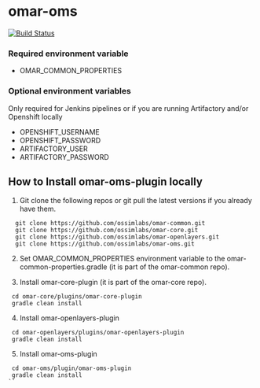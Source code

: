 # omar-oms

[![Build Status](https://jenkins.radiantbluecloud.com/buildStatus/icon?job=omar-oms-dev)]()

### Required environment variable
- OMAR_COMMON_PROPERTIES

### Optional environment variables
Only required for Jenkins pipelines or if you are running Artifactory and/or Openshift locally

- OPENSHIFT_USERNAME
- OPENSHIFT_PASSWORD
- ARTIFACTORY_USER
- ARTIFACTORY_PASSWORD

## How to Install omar-oms-plugin locally

1. Git clone the following repos or git pull the latest versions if you already have them.
```
  git clone https://github.com/ossimlabs/omar-common.git
  git clone https://github.com/ossimlabs/omar-core.git
  git clone https://github.com/ossimlabs/omar-openlayers.git
  git clone https://github.com/ossimlabs/omar-oms.git
```

2. Set OMAR_COMMON_PROPERTIES environment variable to the omar-common-properties.gradle (it is part of the omar-common repo).

3. Install omar-core-plugin (it is part of the omar-core repo).
```
 cd omar-core/plugins/omar-core-plugin
 gradle clean install
```

4. Install omar-openlayers-plugin
```
 cd omar-openlayers/plugins/omar-openlayers-plugin
 gradle clean install
```

5. Install omar-oms-plugin
```
 cd omar-oms/plugin/omar-oms-plugin
 gradle clean install
``
